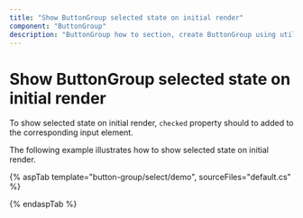 ```yaml
---
title: "Show ButtonGroup selected state on initial render"
component: "ButtonGroup"
description: "ButtonGroup how to section, create ButtonGroup using util function, icons, form submit, show selected state on initial render."
---
```


# Show ButtonGroup selected state on initial render

To show selected state on initial render, `checked` property should to added to the corresponding
input element.

The following example illustrates how to show selected state on initial render.

{% aspTab template="button-group/select/demo", sourceFiles="default.cs" %}

{% endaspTab %}
